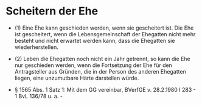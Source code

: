 # Scheitern der Ehe

- (1) Eine Ehe kann geschieden werden, wenn sie gescheitert ist. Die Ehe ist gescheitert, wenn die Lebensgemeinschaft der Ehegatten nicht mehr besteht und nicht erwartet werden kann, dass die Ehegatten sie wiederherstellen.

- (2) Leben die Ehegatten noch nicht ein Jahr getrennt, so kann die Ehe nur geschieden werden, wenn die Fortsetzung der Ehe für den Antragsteller aus Gründen, die in der Person des anderen Ehegatten liegen, eine unzumutbare Härte darstellen würde.

- § 1565 Abs. 1 Satz 1: Mit dem GG vereinbar, BVerfGE v. 28.2.1980 I 283 - 1 BvL 136/78 u. a. -

